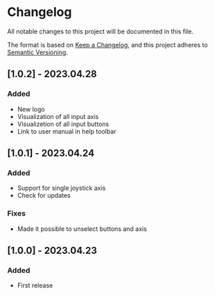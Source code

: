 # Changelog
All notable changes to this project will be documented in this file.

The format is based on [Keep a Changelog](https://keepachangelog.com/en/1.0.0/),
and this project adheres to [Semantic Versioning](https://semver.org/spec/v2.0.0.html).

## [1.0.2] - 2023.04.28
### Added
- New logo
- Visualization of all input axis
- Visualizetion of all input buttons
- Link to user manual in help toolbar

## [1.0.1] - 2023.04.24
### Added
- Support for single joystick axis
- Check for updates

### Fixes
- Made it possible to unselect buttons and axis

## [1.0.0] - 2023.04.23
### Added
- First release